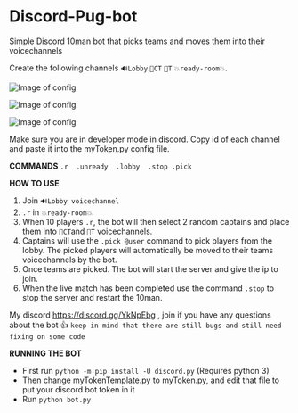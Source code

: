 # Discord-Pug-bot
Simple Discord 10man bot that picks teams and moves them into their voicechannels

Create the following channels `🔊Lobby` `🔵CT` `🔴T` `💥ready-room💥`. 

![Image of config](https://scontent.fsyd1-1.fna.fbcdn.net/v/l/t1.15752-9/70760526_1170460396479105_8676906833635442688_n.png?_nc_cat=104&_nc_sid=b96e70&_nc_ohc=i4_VqQpfn1MAX87-xl0&_nc_ht=scontent.fsyd1-1.fna&oh=4f29568c505c293d2f25e5bfcce1412d&oe=5EB88706)


![Image of config](https://scontent.fsyd1-1.fna.fbcdn.net/v/t1.15752-9/70962484_2471421796514889_6404407747189669888_n.jpg?_nc_cat=105&_nc_sid=b96e70&_nc_ohc=8Zc79qpz0JoAX-gk3Jn&_nc_ht=scontent.fsyd1-1.fna&oh=c99f2a2d8c3721afc36f8ba69f1126d6&oe=5EB8FECB) 


![Image of config](https://scontent.fsyd1-1.fna.fbcdn.net/v/t1.15752-9/71756161_2376723492588753_3446406385376428032_n.jpg?_nc_cat=103&_nc_sid=b96e70&_nc_ohc=DCh7z5DObicAX_Hw83K&_nc_ht=scontent.fsyd1-1.fna&oh=2c538fb1f118ffa57982f74739cc4397&oe=5EB7C2F4)

Make sure you are in developer mode in discord. Copy id of each channel and paste it into the myToken.py config file.

**COMMANDS** `.r  .unready  .lobby  .stop .pick`

**HOW TO USE**
1. Join `🔊Lobby voicechannel`
2. `.r` in `💥ready-room💥`
3. When 10 players `.r`, the bot will then select 2 random captains and place them into `🔵CT`and `🔴T` voicechannels.
4. Captains will use the `.pick @user` command to pick players from the lobby. The picked players will automatically be moved to their teams voicechannels by the bot.
5. Once teams are picked. The bot will start the server and give the ip to join. 
6. When the live match has been completed use the command `.stop` to stop the server and restart the 10man. 

My discord https://discord.gg/YkNpEbg , join if you have any questions about the bot 👍
`keep in mind that there are still bugs and still need fixing on some code`

**RUNNING THE BOT**
- First run `python -m pip install -U discord.py` (Requires python 3)
- Then change myTokenTemplate.py to myToken.py, and edit that file to put your discord bot token in it
- Run `python bot.py`
